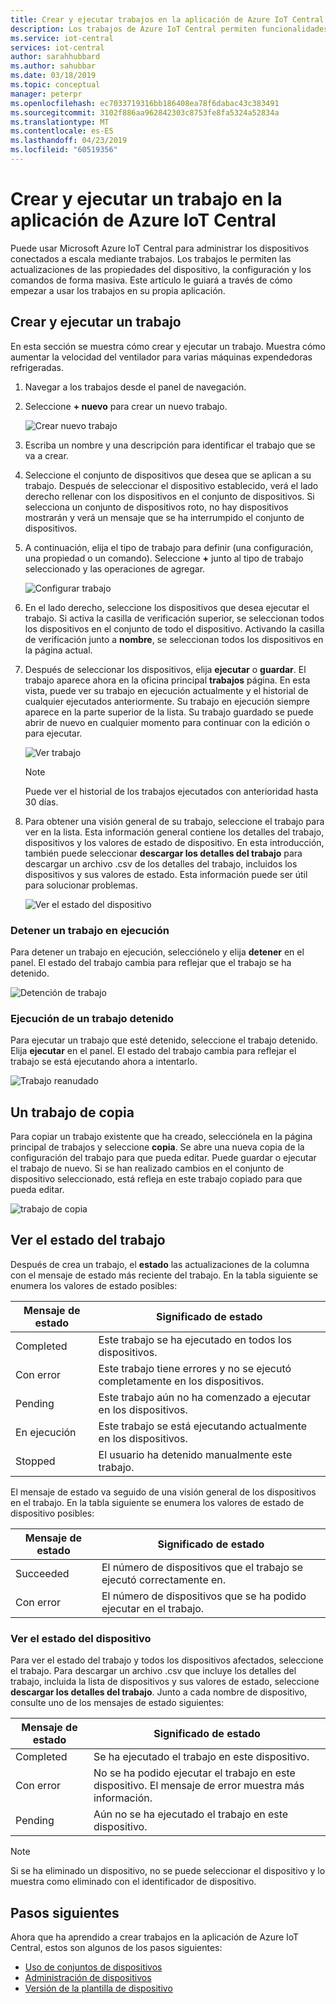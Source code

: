 ```yaml
---
title: Crear y ejecutar trabajos en la aplicación de Azure IoT Central | Microsoft Docs
description: Los trabajos de Azure IoT Central permiten funcionalidades de administración de dispositivos de forma masiva, como actualizar una propiedad de dispositivo, configuración o ejecutar un comando.
ms.service: iot-central
services: iot-central
author: sarahhubbard
ms.author: sahubbar
ms.date: 03/18/2019
ms.topic: conceptual
manager: peterpr
ms.openlocfilehash: ec7033719316bb186408ea78f6dabac43c383491
ms.sourcegitcommit: 3102f886aa962842303c8753fe8fa5324a52834a
ms.translationtype: MT
ms.contentlocale: es-ES
ms.lasthandoff: 04/23/2019
ms.locfileid: "60519356"
---
```

# <a name="create-and-run-a-job-in-your-azure-iot-central-application"></a>Crear y ejecutar un trabajo en la aplicación de Azure IoT Central

Puede usar Microsoft Azure IoT Central para administrar los dispositivos conectados a escala mediante trabajos. Los trabajos le permiten las actualizaciones de las propiedades del dispositivo, la configuración y los comandos de forma masiva. Este artículo le guiará a través de cómo empezar a usar los trabajos en su propia aplicación.

## <a name="create-and-run-a-job"></a>Crear y ejecutar un trabajo

En esta sección se muestra cómo crear y ejecutar un trabajo. Muestra cómo aumentar la velocidad del ventilador para varias máquinas expendedoras refrigeradas.

1. Navegar a los trabajos desde el panel de navegación.

1. Seleccione **+ nuevo** para crear un nuevo trabajo.

    ![Crear nuevo trabajo](./media/howto-run-a-job/createnewjob.png)

1. Escriba un nombre y una descripción para identificar el trabajo que se va a crear.

1. Seleccione el conjunto de dispositivos que desea que se aplican a su trabajo. Después de seleccionar el dispositivo establecido, verá el lado derecho rellenar con los dispositivos en el conjunto de dispositivos. Si selecciona un conjunto de dispositivos roto, no hay dispositivos mostrarán y verá un mensaje que se ha interrumpido el conjunto de dispositivos.

1. A continuación, elija el tipo de trabajo para definir (una configuración, una propiedad o un comando). Seleccione **+** junto al tipo de trabajo seleccionado y las operaciones de agregar.

    ![Configurar trabajo](./media/howto-run-a-job/configurejob.png)

1. En el lado derecho, seleccione los dispositivos que desea ejecutar el trabajo. Si activa la casilla de verificación superior, se seleccionan todos los dispositivos en el conjunto de todo el dispositivo. Activando la casilla de verificación junto a **nombre**, se seleccionan todos los dispositivos en la página actual.

1. Después de seleccionar los dispositivos, elija **ejecutar** o **guardar**. El trabajo aparece ahora en la oficina principal **trabajos** página. En esta vista, puede ver su trabajo en ejecución actualmente y el historial de cualquier ejecutados anteriormente. Su trabajo en ejecución siempre aparece en la parte superior de la lista. Su trabajo guardado se puede abrir de nuevo en cualquier momento para continuar con la edición o para ejecutar.

    ![Ver trabajo](./media/howto-run-a-job/viewjob.png)

    > [!NOTE]
    > Puede ver el historial de los trabajos ejecutados con anterioridad hasta 30 días.

1. Para obtener una visión general de su trabajo, seleccione el trabajo para ver en la lista. Esta información general contiene los detalles del trabajo, dispositivos y los valores de estado de dispositivo. En esta introducción, también puede seleccionar **descargar los detalles del trabajo** para descargar un archivo .csv de los detalles del trabajo, incluidos los dispositivos y sus valores de estado. Esta información puede ser útil para solucionar problemas.

    ![Ver el estado del dispositivo](./media/howto-run-a-job/downloaddetails.png)

### <a name="stop-a-running-job"></a>Detener un trabajo en ejecución

Para detener un trabajo en ejecución, selecciónelo y elija **detener** en el panel. El estado del trabajo cambia para reflejar que el trabajo se ha detenido.

   ![Detención de trabajo](./media/howto-run-a-job/stopjob.png)

### <a name="run-a-stopped-job"></a>Ejecución de un trabajo detenido

Para ejecutar un trabajo que esté detenido, seleccione el trabajo detenido. Elija **ejecutar** en el panel. El estado del trabajo cambia para reflejar el trabajo se está ejecutando ahora a intentarlo.

   ![Trabajo reanudado](./media/howto-run-a-job/resumejob.png)

## <a name="copy-a-job"></a>Un trabajo de copia

Para copiar un trabajo existente que ha creado, selecciónela en la página principal de trabajos y seleccione **copia**. Se abre una nueva copia de la configuración del trabajo para que pueda editar. Puede guardar o ejecutar el trabajo de nuevo. Si se han realizado cambios en el conjunto de dispositivo seleccionado, está refleja en este trabajo copiado para que pueda editar.

   ![trabajo de copia](./media/howto-run-a-job/copyjob.png)

## <a name="view-the-job-status"></a>Ver el estado del trabajo

Después de crea un trabajo, el **estado** las actualizaciones de la columna con el mensaje de estado más reciente del trabajo. En la tabla siguiente se enumera los valores de estado posibles:

| Mensaje de estado       | Significado de estado                                          |
| -------------------- | ------------------------------------------------------- |
| Completed            | Este trabajo se ha ejecutado en todos los dispositivos.              |
| Con error               | Este trabajo tiene errores y no se ejecutó completamente en los dispositivos.  |
| Pending              | Este trabajo aún no ha comenzado a ejecutar en los dispositivos.         |
| En ejecución              | Este trabajo se está ejecutando actualmente en los dispositivos.             |
| Stopped              | El usuario ha detenido manualmente este trabajo.           |

El mensaje de estado va seguido de una visión general de los dispositivos en el trabajo. En la tabla siguiente se enumera los valores de estado de dispositivo posibles:

| Mensaje de estado       | Significado de estado                                                     |
| -------------------- | ------------------------------------------------------------------ |
| Succeeded            | El número de dispositivos que el trabajo se ejecutó correctamente en.       |
| Con error               | El número de dispositivos que se ha podido ejecutar en el trabajo.       |

### <a name="view-the-device-status"></a>Ver el estado del dispositivo

Para ver el estado del trabajo y todos los dispositivos afectados, seleccione el trabajo. Para descargar un archivo .csv que incluye los detalles del trabajo, incluida la lista de dispositivos y sus valores de estado, seleccione **descargar los detalles del trabajo**. Junto a cada nombre de dispositivo, consulte uno de los mensajes de estado siguientes:

| Mensaje de estado       | Significado de estado                                                                |
| -------------------- | ----------------------------------------------------------------------------- |
| Completed            | Se ha ejecutado el trabajo en este dispositivo.                                     |
| Con error               | No se ha podido ejecutar el trabajo en este dispositivo. El mensaje de error muestra más información.  |
| Pending              | Aún no se ha ejecutado el trabajo en este dispositivo.                                   |

> [!NOTE]
> Si se ha eliminado un dispositivo, no se puede seleccionar el dispositivo y lo muestra como eliminado con el identificador de dispositivo.

## <a name="next-steps"></a>Pasos siguientes

Ahora que ha aprendido a crear trabajos en la aplicación de Azure IoT Central, estos son algunos de los pasos siguientes:

- [Uso de conjuntos de dispositivos](howto-use-device-sets.md)
- [Administración de dispositivos](howto-manage-devices.md)
- [Versión de la plantilla de dispositivo](howto-version-devicetemplate.md)
